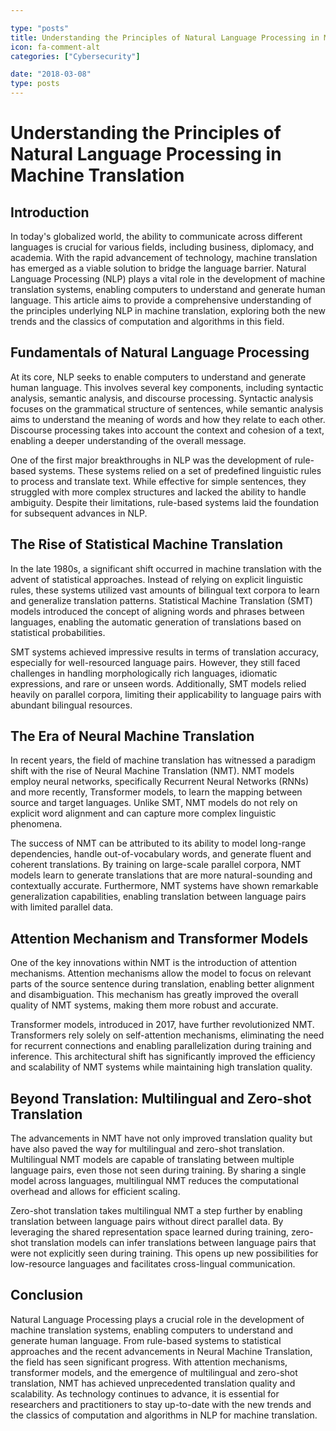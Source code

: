 ```yaml
---

type: "posts"
title: Understanding the Principles of Natural Language Processing in Machine Translation
icon: fa-comment-alt
categories: ["Cybersecurity"]

date: "2018-03-08"
type: posts
---
```





# Understanding the Principles of Natural Language Processing in Machine Translation

## Introduction

In today's globalized world, the ability to communicate across different languages is crucial for various fields, including business, diplomacy, and academia. With the rapid advancement of technology, machine translation has emerged as a viable solution to bridge the language barrier. Natural Language Processing (NLP) plays a vital role in the development of machine translation systems, enabling computers to understand and generate human language. This article aims to provide a comprehensive understanding of the principles underlying NLP in machine translation, exploring both the new trends and the classics of computation and algorithms in this field.

## Fundamentals of Natural Language Processing

At its core, NLP seeks to enable computers to understand and generate human language. This involves several key components, including syntactic analysis, semantic analysis, and discourse processing. Syntactic analysis focuses on the grammatical structure of sentences, while semantic analysis aims to understand the meaning of words and how they relate to each other. Discourse processing takes into account the context and cohesion of a text, enabling a deeper understanding of the overall message.

One of the first major breakthroughs in NLP was the development of rule-based systems. These systems relied on a set of predefined linguistic rules to process and translate text. While effective for simple sentences, they struggled with more complex structures and lacked the ability to handle ambiguity. Despite their limitations, rule-based systems laid the foundation for subsequent advances in NLP.

## The Rise of Statistical Machine Translation

In the late 1980s, a significant shift occurred in machine translation with the advent of statistical approaches. Instead of relying on explicit linguistic rules, these systems utilized vast amounts of bilingual text corpora to learn and generalize translation patterns. Statistical Machine Translation (SMT) models introduced the concept of aligning words and phrases between languages, enabling the automatic generation of translations based on statistical probabilities.

SMT systems achieved impressive results in terms of translation accuracy, especially for well-resourced language pairs. However, they still faced challenges in handling morphologically rich languages, idiomatic expressions, and rare or unseen words. Additionally, SMT models relied heavily on parallel corpora, limiting their applicability to language pairs with abundant bilingual resources.

## The Era of Neural Machine Translation

In recent years, the field of machine translation has witnessed a paradigm shift with the rise of Neural Machine Translation (NMT). NMT models employ neural networks, specifically Recurrent Neural Networks (RNNs) and more recently, Transformer models, to learn the mapping between source and target languages. Unlike SMT, NMT models do not rely on explicit word alignment and can capture more complex linguistic phenomena.

The success of NMT can be attributed to its ability to model long-range dependencies, handle out-of-vocabulary words, and generate fluent and coherent translations. By training on large-scale parallel corpora, NMT models learn to generate translations that are more natural-sounding and contextually accurate. Furthermore, NMT systems have shown remarkable generalization capabilities, enabling translation between language pairs with limited parallel data.

## Attention Mechanism and Transformer Models

One of the key innovations within NMT is the introduction of attention mechanisms. Attention mechanisms allow the model to focus on relevant parts of the source sentence during translation, enabling better alignment and disambiguation. This mechanism has greatly improved the overall quality of NMT systems, making them more robust and accurate.

Transformer models, introduced in 2017, have further revolutionized NMT. Transformers rely solely on self-attention mechanisms, eliminating the need for recurrent connections and enabling parallelization during training and inference. This architectural shift has significantly improved the efficiency and scalability of NMT systems while maintaining high translation quality.

## Beyond Translation: Multilingual and Zero-shot Translation

The advancements in NMT have not only improved translation quality but have also paved the way for multilingual and zero-shot translation. Multilingual NMT models are capable of translating between multiple language pairs, even those not seen during training. By sharing a single model across languages, multilingual NMT reduces the computational overhead and allows for efficient scaling.

Zero-shot translation takes multilingual NMT a step further by enabling translation between language pairs without direct parallel data. By leveraging the shared representation space learned during training, zero-shot translation models can infer translations between language pairs that were not explicitly seen during training. This opens up new possibilities for low-resource languages and facilitates cross-lingual communication.

## Conclusion

Natural Language Processing plays a crucial role in the development of machine translation systems, enabling computers to understand and generate human language. From rule-based systems to statistical approaches and the recent advancements in Neural Machine Translation, the field has seen significant progress. With attention mechanisms, transformer models, and the emergence of multilingual and zero-shot translation, NMT has achieved unprecedented translation quality and scalability. As technology continues to advance, it is essential for researchers and practitioners to stay up-to-date with the new trends and the classics of computation and algorithms in NLP for machine translation.